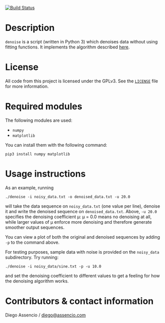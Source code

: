 [![Build Status](https://travis-ci.org/dassencio/denoise.svg?branch=master)](https://travis-ci.org/dassencio/denoise)

Description
===========

`denoise` is a script (written in Python 3) which denoises data without using
fitting functions.  It implements the algorithm described
[here](http://diego.assencio.com/?index=df0bdbd936cfac191141770bf91a6b6e).


License
=======

All code from this project is licensed under the GPLv3. See the
[`LICENSE`](https://github.com/dassencio/denoise/tree/master/LICENSE)
file for more information.


Required modules
================

The following modules are used:

* `numpy`
* `matplotlib`

You can install them with the following command:

	pip3 install numpy matplotlib


Usage instructions
==================

As an example, running

	./denoise -i noisy_data.txt -o denoised_data.txt -u 20.0

will take the data sequence on `noisy_data.txt` (one value per line), denoise it
and write the denoised sequence on `denoised_data.txt`. Above, `-u 20.0` specifies
the denoising coefficient &mu;: &mu; = 0.0 means no denoising at all, while larger
values of &mu; enforce more denoising and therefore generate smoother output
sequences.

You can view a plot of both the original and denoised sequences by adding `-p`
to the command above.

For testing purposes, sample data with noise is provided on the `noisy_data`
subdirectory. Try running:

	./denoise -i noisy_data/sine.txt -p -u 10.0

and set the denoising coefficient to different values to get a feeling for
how the denoising algorithm works.


Contributors & contact information
==================================

Diego Assencio / diego@assencio.com
